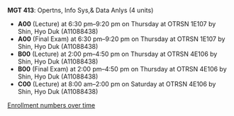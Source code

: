 **MGT 413**: Opertns, Info Sys,& Data Anlys (4 units)

- **A00** (Lecture) at 6:30 pm–9:20 pm on Thursday at OTRSN 1E107 by Shin, Hyo Duk (A11088438)
- **A00** (Final Exam) at 6:30 pm–9:20 pm on Thursday at OTRSN 1E107 by Shin, Hyo Duk (A11088438)
- **B00** (Lecture) at 2:00 pm–4:50 pm on Thursday at OTRSN 4E106 by Shin, Hyo Duk (A11088438)
- **B00** (Final Exam) at 2:00 pm–4:50 pm on Thursday at OTRSN 4E106 by Shin, Hyo Duk (A11088438)
- **C00** (Lecture) at 8:00 am–2:00 pm on Saturday at OTRSN 4E106 by Shin, Hyo Duk (A11088438)

[Enrollment numbers over time](./MGT413.tsv)
